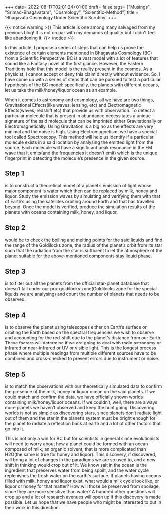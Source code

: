 +++
date= 2022-08-17T02:01:24+01:00
draft= false
tags= ["Musings", "Srimad-Bhagavatam", "Cosmology", "Scientific-Method"]
title = 'Bhagavata Cosmology Under Scientific Scrutiny'
+++

{{< notice warning >}}
This article is one among many salvaged from my previous blog! It is not on par with my demands of quality but I didn't feel like abandoning it.
{{< /notice >}}



In this article, I propose a series of steps that can help us prove the existence of certain elements mentioned in Bhagavata Cosmology (BC) from a Scientific Perspective. BC is a vast model with a lot of features that sound like a Fantasy novel at the first glance. However, the Eastern Traditions hold that this model is the reality present in the cosmos. As a physicist, I cannot accept or deny this claim directly without evidence. So, I have come up with a series of steps that can be pursued to test a particular hypothesis of the BC model: specifically, the planets with different oceans, let us take the milk/honey/liquor ocean as an example.

When it comes to astronomy and cosmology, all we have are two things, Gravitational Effects(like waves, lensing, etc) and Electromagnetic Effects(waves, redshift etc) that provide us with observation. To detect a particular molecule that is present in abundance necessitates a unique signature of the said molecule that can be imprinted either Gravitationally or Electromagnetically. Using Gravitation is a big no as the effects are very minimal and the noise is high. Using Electromagnetism, we have a special tool called Spectroscopy. This method will help us identify if a particular molecule exists in a said location by analysing the emitted light from the source. Each molecule will have a significant peak resonance in the EM wave that it emits(and the frequencies it doesn’t emit) which is the unique fingerprint in detecting the molecule’s presence in the given source.

## Step 1 
is to construct a theoretical model of a planet’s emission of light whose major component is water which then can be replaced by milk, honey and liquor. Study the emission waves by simulating and verifying them with that of Earth’s using the satellites orbiting around Earth and that has travelled beyond. Once the model is verified, produce the simulation results of the planets with oceans containing milk, honey, and liquor.

## Step 2 
would be to check the boiling and melting points for the said liquids and find the range of the Goldilocks zone, the radius of the planet’s orbit from its star such that the radiation from the star is sufficient to let the atmosphere of the planet suitable for the above-mentioned components stay liquid phase.

## Step 3 
is to filter out all the planets from the official star-planet database that doesn’t fall under our pro-goldilocks zone(Goldilocks zone for the special liquids we are analysing) and count the number of planets that needs to be observed.

## Step 4 
is to observe the planet using telescopes either on Earth’s surface or orbiting the Earth based on the spectral frequencies we wish to observe and accounting for the red-shift due to the planet's distance from our Earth. These factors will determine if we are going to deal with radio astronomy or infrared or near-infrared or UV or visible light. This is the longest process phase where multiple readings from multiple different sources have to be combined and cross-checked to prevent errors due to instrument or noise.

## Step 5
 is to match the observations with our theoretically simulated data to confirm the presence of the milk, honey or liquor ocean on the said planets. If we could match and confirm the data, we have officially shown worlds containing milk/honey/liquor oceans. If we couldn’t, well, there are always more planets we haven’t observed and keep the hunt going. Discovering worlds is not as simple as discovering stars, since planets don’t radiate light out of them and the star in the planet’s system must be bright enough for the planet to radiate a reflection back at earth and a lot of other factors that go into it.

This is not only a win for BC but for scientists in general since evolutionists will need to worry about how a planet could be formed with an ocean composed of milk, an organic solvent, that is more complicated than H2O(the same is true for honey and liquor). This discovery, if discovered, will bring a lot of changes in the paradigms we are so used to, and a new shift in thinking would crop out of it. We know salt in the ocean is the ingredient that preserves water from being spoilt, and the water cycle replenishes the fresh water on the earth's surface. If planets having oceans filled with milk, honey and liquor exist, what would a milk cycle look like, or liquor or honey for that matter? How will those be preserved from spoilage, since they are more sensitive than water? A hundred other questions will crop up and a lot of research avenues will open up if this discovery is made possible. Let us hope that we have people who might be interested to put in their work in this direction.